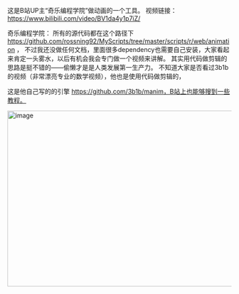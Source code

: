 这是B站UP主“奇乐编程学院”做动画的一个工具。
视频链接：https://www.bilibili.com/video/BV1da4y1p7iZ/


奇乐编程学院：
所有的源代码都在这个路径下 https://github.com/rossning92/MyScripts/tree/master/scripts/r/web/animation ，
不过我还没做任何文档，里面很多dependency也需要自己安装，大家看起来肯定一头雾水，以后有机会我会专门做一个视频来讲解。
其实用代码做剪辑的思路是挺不错的——偷懒才是是人类发展第一生产力。
不知道大家是否看过3b1b的视频（非常漂亮专业的数学视频），他也是使用代码做剪辑的，

这是他自己写的的引擎 https://github.com/3b1b/manim，B站上也能够搜到一些教程。

<img width="1666" height="395" alt="image" src="https://github.com/user-attachments/assets/527d3bff-9634-4611-878a-3de91387e290" />


